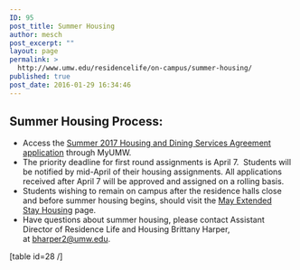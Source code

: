 ```yaml
---
ID: 95
post_title: Summer Housing
author: mesch
post_excerpt: ""
layout: page
permalink: >
  http://www.umw.edu/residencelife/on-campus/summer-housing/
published: true
post_date: 2016-01-29 16:34:46
---
```

<h2>Summer Housing Process:</h2>
<ul>
 	<li class="p1">Access the <a href="https://orgsync.com/59554/forms/185061"><span class="s3">Summer 2017 Housing and Dining Services Agreement application</span></a> through MyUMW.</li>
 	<li class="p1"><span class="s1">The priority deadline for first round assignments is April 7.  Students will be notified by mid-April of their housing assignments. All applications received after April 7 will be approved and assigned on a rolling basis. </span></li>
 	<li class="p1">Students wishing to remain on campus after the residence halls close and before summer housing begins, should visit the <a href="http://www.umw.edu/residencelife/on-campus/housing-procedures/extended-stay-housing/">May Extended Stay Housing</a> page.</li>
 	<li class="p1">Have questions about summer housing, please contact Assistant Director of Residence Life and Housing Brittany Harper, at <a href="mailto:bharper2@umw.edu"><span class="s3">bharper2@umw.edu</span></a>.</li>
</ul>
[table id=28 /]